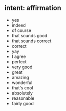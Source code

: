 ## intent: affirmation
- yes
- indeed
- of course
- that sounds good
- that sounds correct
- correct
- yay
- I agree
- perfect
- very good
- great
- amazing
- wonderful
- that's cool
- absolutely
- reasonable
- fairly good
